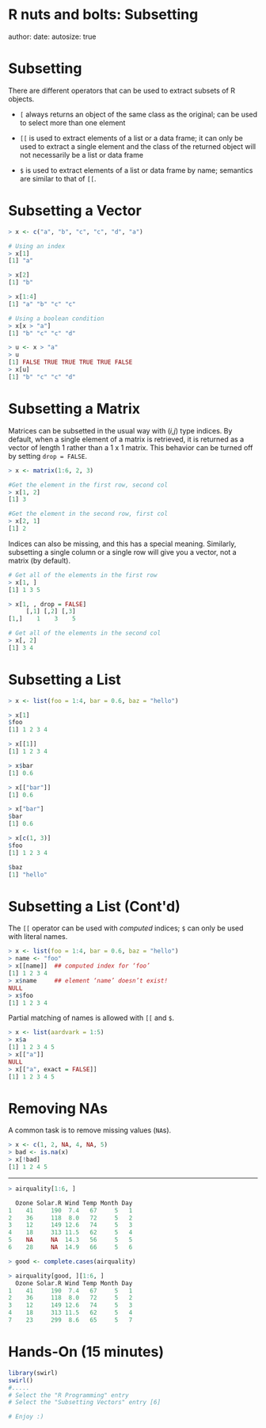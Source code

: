 R nuts and bolts: Subsetting
========================================================
author:
date:
autosize: true

Subsetting
========================================================

There are different operators that can be used to extract subsets of R objects.

- `[` always returns an object of the same class as the original; can be used to select more than one element

- `[[` is used to extract elements of a list or a data frame; it can only be used to extract a single element and the class of the returned object will not necessarily be a list or data frame

- `$` is used to extract elements of a list or data frame by name; semantics are similar to that of `[[`.

Subsetting a Vector
========================================================

```r
> x <- c("a", "b", "c", "c", "d", "a")

# Using an index
> x[1]
[1] "a"

> x[2]
[1] "b"

> x[1:4]
[1] "a" "b" "c" "c"

# Using a boolean condition
> x[x > "a"]
[1] "b" "c" "c" "d"

> u <- x > "a"
> u
[1] FALSE TRUE TRUE TRUE TRUE FALSE
> x[u]
[1] "b" "c" "c" "d"
```

Subsetting a Matrix
========================================================

Matrices can be subsetted in the usual way with (_i,j_) type indices. By default, when a single element of a matrix is retrieved, it is returned as a vector of length 1 rather than a 1 x 1 matrix. This behavior can be turned off by setting `drop = FALSE`.

```r
> x <- matrix(1:6, 2, 3)

#Get the element in the first row, second col
> x[1, 2]
[1] 3

#Get the element in the second row, first col
> x[2, 1]
[1] 2
```

Indices can also be missing, and this has a special meaning. Similarly, subsetting a single column or a single row will give you a vector, not a matrix (by default).

```r
# Get all of the elements in the first row
> x[1, ]
[1] 1 3 5

> x[1, , drop = FALSE]
     [,1] [,2] [,3]
[1,]    1    3    5

# Get all of the elements in the second col
> x[, 2]
[1] 3 4
```

Subsetting a List
========================================================

```r
> x <- list(foo = 1:4, bar = 0.6, baz = "hello")

> x[1]
$foo
[1] 1 2 3 4

> x[[1]]
[1] 1 2 3 4

> x$bar
[1] 0.6

> x[["bar"]]
[1] 0.6

> x["bar"]
$bar
[1] 0.6

> x[c(1, 3)]
$foo
[1] 1 2 3 4

$baz
[1] "hello"
```

Subsetting a List (Cont'd)
========================================================

The `[[` operator can be used with _computed_ indices; `$` can only be used with literal names.

```r
> x <- list(foo = 1:4, bar = 0.6, baz = "hello")
> name <- "foo"
> x[[name]]  ## computed index for ‘foo’
[1] 1 2 3 4
> x$name     ## element ‘name’ doesn’t exist!
NULL
> x$foo
[1] 1 2 3 4
```

Partial matching of names is allowed with `[[` and `$`.

```r
> x <- list(aardvark = 1:5)
> x$a
[1] 1 2 3 4 5
> x[["a"]]
NULL
> x[["a", exact = FALSE]]
[1] 1 2 3 4 5
```

Removing NAs
========================================================

A common task is to remove missing values (`NA`s).

```r
> x <- c(1, 2, NA, 4, NA, 5)
> bad <- is.na(x)
> x[!bad]
[1] 1 2 4 5
```

---

```r
> airquality[1:6, ]

  Ozone Solar.R Wind Temp Month Day
1    41     190  7.4   67     5   1
2    36     118  8.0   72     5   2
3    12     149 12.6   74     5   3
4    18     313 11.5   62     5   4
5    NA     NA  14.3   56     5   5
6    28     NA  14.9   66     5   6

> good <- complete.cases(airquality)

> airquality[good, ][1:6, ]
  Ozone Solar.R Wind Temp Month Day
1    41     190  7.4   67     5   1
2    36     118  8.0   72     5   2
3    12     149 12.6   74     5   3
4    18     313 11.5   62     5   4
7    23     299  8.6   65     5   7
```

Hands-On (15 minutes)
========================================================


```r
library(swirl)
swirl()
#.....
# Select the "R Programming" entry
# Select the "Subsetting Vectors" entry [6]

# Enjoy :)
```
